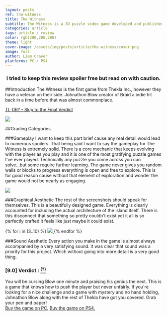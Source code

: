 ```yaml
---
layout: posts
ref: the-witness
title: The Witness
subtitle: The Witness is a 3D puzzle video game developed and published by Thekla, Inc.
categories: article
tags: article / review
color: rgb(200,200,200)
theme: light
cover-image: /assets/img/posts/article/the-witness/cover.png
image: full
author: Liam Craver
platforms: PC / PS4
---
```

<center><h3>I tried to keep this review spoiler free but read on with caution.</h3></center>

##Introduction
The Witness is the first game from Thekla Inc., however they have a veteran on their side. Johnathon Blow creator of Braid a indie hit back in a time before that was almost commonplace.

<a class="line-s" href="#verdict">TL;DR? - Skip to the Final Verdict</a>

<a href="/assets/img/posts/article/{{page.ref}}/screenshot (1).jpg">
    <img class="center full" src="/assets/img/posts/article/{{page.ref}}/screenshot (1).jpg"/>
</a>

##Grading Categories

###Gameplay
I want to keep this part brief cause any real detail would lead to numerous spoilers. That being said I want to say the gameplay for The Witness is extremely solid. There is a core mechanic that keeps evolving with the player as you play and it is one of the most gratifying puzzle games I've ever played. Technically any puzzle you come across you can solve...but some require further learning. The game never gives you random walls or blocks to progress everything is open and free to explore. This is for good reason cause without that element of exploration and wonder the game would not be nearly as engaging.

<a href="/assets/img/posts/article/{{page.ref}}/screenshot (2).jpg">
    <img class="center full" src="/assets/img/posts/article/{{page.ref}}/screenshot (2).jpg"/>
</a>

###Graphical Aesthetic
The rest of the screenshots should speak for themselves. This is a beautifully designed game. Everything is clearly accounted for including the actual architecture of the island itself. There is this disconnect that something so pretty couldn't exist yet it all is so perfectly crafted it feels like just maybe it could exist.

<div class="image-wrapper">
{% for i in (3..10) %}
  <a href="/assets/img/posts/article/{{page.ref}}/screenshot ({{ i }}).jpg">
    <img class="float large border" src="/assets/img/posts/article/{{page.ref}}/screenshot ({{ i }}).jpg"/>
  </a>
{% endfor %}
</div>

###Sound Aesthetic
Every action you make in the game is almost always accompanied by a very satisfying sound. It was clear that sound was a priority for this project. Which without going into more detail is a very good thing.

<h3 id="verdict">[9.0] Verdict : <span class="block lime" text="Lime Certified"></span><a href="/article/rating-system"><sup>(?)</sup></a></h3>
You will be cursing Blow one minute and praising his genius the next. This is a game that knows how to push the player but never unfairly. If you're looking for a nice challenge and a game with mystery and no hand holding, Johnathon Blow along with the rest of Thekla have got you covered. Grab your pen and paper!

<div class="button-wrapper">
  <a class="b-2" href="http://store.steampowered.com/app/210970/">Buy the game on PC.</a>
  <a class="b-2" href="https://www.playstation.com/en-us/games/the-witness-ps4/">Buy the game on PS4.</a>
</div>
